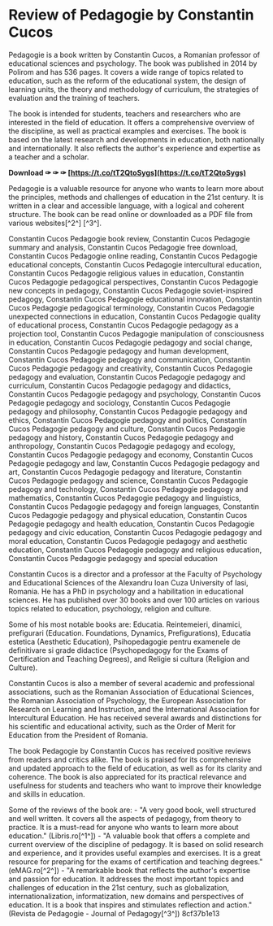 # Review of Pedagogie by Constantin Cucos
 
Pedagogie is a book written by Constantin Cucos, a Romanian professor of educational sciences and psychology. The book was published in 2014 by Polirom and has 536 pages. It covers a wide range of topics related to education, such as the reform of the educational system, the design of learning units, the theory and methodology of curriculum, the strategies of evaluation and the training of teachers.
 
The book is intended for students, teachers and researchers who are interested in the field of education. It offers a comprehensive overview of the discipline, as well as practical examples and exercises. The book is based on the latest research and developments in education, both nationally and internationally. It also reflects the author's experience and expertise as a teacher and a scholar.
 
**Download ✑ ✑ ✑ [https://t.co/tT2QtoSygs](https://t.co/tT2QtoSygs)**


 
Pedagogie is a valuable resource for anyone who wants to learn more about the principles, methods and challenges of education in the 21st century. It is written in a clear and accessible language, with a logical and coherent structure. The book can be read online or downloaded as a PDF file from various websites[^2^] [^3^].
 
Constantin Cucos Pedagogie book review,  Constantin Cucos Pedagogie summary and analysis,  Constantin Cucos Pedagogie free download,  Constantin Cucos Pedagogie online reading,  Constantin Cucos Pedagogie educational concepts,  Constantin Cucos Pedagogie intercultural education,  Constantin Cucos Pedagogie religious values in education,  Constantin Cucos Pedagogie pedagogical perspectives,  Constantin Cucos Pedagogie new concepts in pedagogy,  Constantin Cucos Pedagogie soviet-inspired pedagogy,  Constantin Cucos Pedagogie educational innovation,  Constantin Cucos Pedagogie pedagogical terminology,  Constantin Cucos Pedagogie unexpected connections in education,  Constantin Cucos Pedagogie quality of educational process,  Constantin Cucos Pedagogie pedagogy as a projection tool,  Constantin Cucos Pedagogie manipulation of consciousness in education,  Constantin Cucos Pedagogie pedagogy and social change,  Constantin Cucos Pedagogie pedagogy and human development,  Constantin Cucos Pedagogie pedagogy and communication,  Constantin Cucos Pedagogie pedagogy and creativity,  Constantin Cucos Pedagogie pedagogy and evaluation,  Constantin Cucos Pedagogie pedagogy and curriculum,  Constantin Cucos Pedagogie pedagogy and didactics,  Constantin Cucos Pedagogie pedagogy and psychology,  Constantin Cucos Pedagogie pedagogy and sociology,  Constantin Cucos Pedagogie pedagogy and philosophy,  Constantin Cucos Pedagogie pedagogy and ethics,  Constantin Cucos Pedagogie pedagogy and politics,  Constantin Cucos Pedagogie pedagogy and culture,  Constantin Cucos Pedagogie pedagogy and history,  Constantin Cucos Pedagogie pedagogy and anthropology,  Constantin Cucos Pedagogie pedagogy and ecology,  Constantin Cucos Pedagogie pedagogy and economy,  Constantin Cucos Pedagogie pedagogy and law,  Constantin Cucos Pedagogie pedagogy and art,  Constantin Cucos Pedagogie pedagogy and literature,  Constantin Cucos Pedagogie pedagogy and science,  Constantin Cucos Pedagogie pedagogy and technology,  Constantin Cucos Pedagogie pedagogy and mathematics,  Constantin Cucos Pedagogie pedagogy and linguistics,  Constantin Cucos Pedagogie pedagogy and foreign languages,  Constantin Cucos Pedagogie pedagogy and physical education,  Constantin Cucos Pedagogie pedagogy and health education,  Constantin Cucos Pedagogie pedagogy and civic education,  Constantin Cucos Pedagogie pedagogy and moral education,  Constantin Cucos Pedagogie pedagogy and aesthetic education,  Constantin Cucos Pedagogie pedagogy and religious education,  Constantin Cucos Pedagogie pedagogy and special education
  
Constantin Cucos is a director and a professor at the Faculty of Psychology and Educational Sciences of the Alexandru Ioan Cuza University of Iasi, Romania. He has a PhD in psychology and a habilitation in educational sciences. He has published over 30 books and over 100 articles on various topics related to education, psychology, religion and culture.
 
Some of his most notable books are: Educatia. Reintemeieri, dinamici, prefigurari (Education. Foundations, Dynamics, Prefigurations), Educatia estetica (Aesthetic Education), Psihopedagogie pentru examenele de definitivare si grade didactice (Psychopedagogy for the Exams of Certification and Teaching Degrees), and Religie si cultura (Religion and Culture).
 
Constantin Cucos is also a member of several academic and professional associations, such as the Romanian Association of Educational Sciences, the Romanian Association of Psychology, the European Association for Research on Learning and Instruction, and the International Association for Intercultural Education. He has received several awards and distinctions for his scientific and educational activity, such as the Order of Merit for Education from the President of Romania.
  
The book Pedagogie by Constantin Cucos has received positive reviews from readers and critics alike. The book is praised for its comprehensive and updated approach to the field of education, as well as for its clarity and coherence. The book is also appreciated for its practical relevance and usefulness for students and teachers who want to improve their knowledge and skills in education.
 
Some of the reviews of the book are:  - "A very good book, well structured and well written. It covers all the aspects of pedagogy, from theory to practice. It is a must-read for anyone who wants to learn more about education." (Libris.ro[^1^]) - "A valuable book that offers a complete and current overview of the discipline of pedagogy. It is based on solid research and experience, and it provides useful examples and exercises. It is a great resource for preparing for the exams of certification and teaching degrees." (eMAG.ro[^2^]) - "A remarkable book that reflects the author's expertise and passion for education. It addresses the most important topics and challenges of education in the 21st century, such as globalization, internationalization, informatization, new domains and perspectives of education. It is a book that inspires and stimulates reflection and action." (Revista de Pedagogie - Journal of Pedagogy[^3^])
 8cf37b1e13
 
